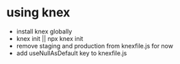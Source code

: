 # using knex

- install knex globally
- knex init || npx knex init
- remove staging and production from knexfile.js for now
- add useNullAsDefault key to knexfile.js